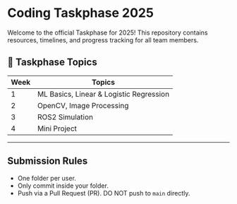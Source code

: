  # Coding Taskphase 2025

Welcome to the official Taskphase for 2025! This repository contains resources, timelines, and progress tracking for all team members.


## 📅 Taskphase Topics

| Week | Topics |
|------|------|
| 1    | ML Basics, Linear & Logistic Regression |
| 2    | OpenCV, Image Processing |
| 3    | ROS2 Simulation |
| 4    | Mini Project |

---

## Submission Rules
- One folder per user.
- Only commit inside your folder.
- Push via a Pull Request (PR). DO NOT push to `main` directly.





